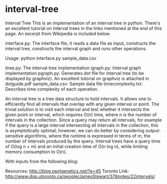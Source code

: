# interval-tree
Interval Tree
This is an implementation of an interval tree in python. There's an excellent tutorial on Interval trees in the links mentioned at the end of this page. An excerpt from Wikipedia is included below.

interface.py: The interface file, it reads a data file as input, constructs the interval tree, constructs the interval graph and runs other operations. 

Usage: python interface.py sample_data.csv

itree.py: The interval tree implementation
igraph.py: Interval graph implementation
pgraph.py: Generates dot file for interval tree (to be displayed by graphviz). An excellent tutorial on graphviz is attached in dotguide.pdf
sample_data.csv: Sample data file
timecomplexity.txt: Describes time complexity of each operation.

An interval tree is a tree data structure to hold intervals. It allows one to efficiently find all intervals that overlap with any given interval or point. The trivial solution is to visit each interval and test whether it intersects the given point or interval, which requires O(n) time, where n is the number of intervals in the collection. Since a query may return all intervals, for example if the query is a large interval intersecting all intervals in the collection, this is asymptotically optimal; however, we can do better by considering output-sensitive algorithms, where the runtime is expressed in terms of m, the number of intervals produced by the query. Interval trees have a query time of O(log n + m) and an initial creation time of O(n log n), while limiting memory consumption to O(n).

With inputs from the following blog:

Resources: http://blog.nextgenetics.net/?e=45
Toronto Link: http://www.dgp.utoronto.ca/people/JamesStewart/378notes/22intervals/
